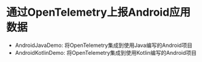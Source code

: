 # 通过OpenTelemetry上报Android应用数据

- AndroidJavaDemo: 将OpenTelemetry集成到使用Java编写的Android项目
- AndroidKotlinDemo: 将OpenTelemetry集成到使用Kotlin编写的Android项目